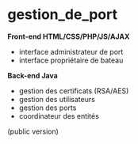 # gestion_de_port 

**Front-end HTML/CSS/PHP/JS/AJAX**  
- interface administrateur de port  
- interface propriétaire de bateau  

**Back-end Java**  
- gestion des certificats (RSA/AES)  
- gestion des utilisateurs  
- gestion des ports  
- coordinateur des entités  

(public version)
